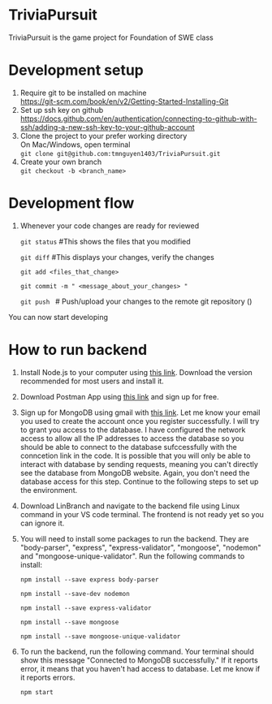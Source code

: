 # TriviaPursuit
TriviaPursuit is the game project for Foundation of SWE class 

# Development setup
1. Require git to be installed on machine   
    https://git-scm.com/book/en/v2/Getting-Started-Installing-Git
2. Set up ssh key on github
    https://docs.github.com/en/authentication/connecting-to-github-with-ssh/adding-a-new-ssh-key-to-your-github-account
3. Clone the project to your prefer working directory  
   On Mac/Windows, open terminal  
    ```git clone git@github.com:tmnguyen1403/TriviaPursuit.git```  
4. Create your own branch  
    ```git checkout -b <branch_name> ```

# Development flow
1. Whenever your code changes are ready for reviewed

    ```git status``` #This shows the files that you modified

    ```git diff``` #This displays your changes, verify the changes
    
    ```git add <files_that_change>```

    ```git commit -m " <message_about_your_changes> " ```

    ```git push ``` # Push/upload your changes to the remote git repository () 

You can now start developing 

# How to run backend
1. Install Node.js to your computer using [this link](https://nodejs.org/en). Download the version recommended for most users and install it.

2. Download Postman App using [this link](https://www.postman.com/downloads/) and sign up for free.

3. Sign up for MongoDB using gmail with [this link](https://account.mongodb.com/account/login?signedOut=true). Let me know your email you used to create the account once you register successfully. I will try to grant you access to the database. I have configured the network access to allow all the IP addresses to access the database so you should be able to connect to the database sufccessfully with the conncetion link in the code. It is possible that you will only be able to interact with database by sending requests, meaning you can't directly see the database from MongoDB website. Again, you don't need the database access for this step. Continue to the following steps to set up the environment.

4. Download LinBranch and navigate to the backend file using Linux command in your VS code terminal. The frontend is not ready yet so you can ignore it.

5. You will need to install some packages to run the backend. They are "body-parser", "express", "express-validator", "mongoose", "nodemon" and "mongoose-unique-validator". Run the following commands to install:
   
   ```npm install --save express body-parser```

   ```npm install --save-dev nodemon```

   ```npm install --save express-validator```

   ```npm install --save mongoose```

   ```npm install --save mongoose-unique-validator```

6. To run the backend, run the following command. Your terminal should show this message "Connected to MongoDB successfully." If it reports error, it means that you haven't had access to database. Let me know if it reports errors.

   ```npm start```
